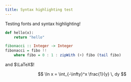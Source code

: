 ```yaml
---
title: Syntax highlighting test
---
```


Testing fonts and syntax highlighting!

```python
def hello(x):
    return "hello"
```

```haskell
fibonacci :: Integer -> Integer
fibonacci = fibo !!
    where fibo = 0 : 1 : zipWith (+) fibo (tail fibo)
```

and $\LaTeX$!

$$ \ln x = \int_{-\infty}^x \frac{1}{y} \, dy $$
